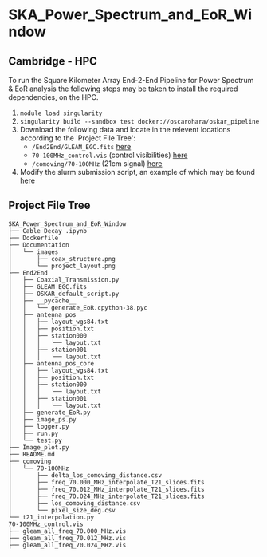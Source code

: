 # SKA_Power_Spectrum_and_EoR_Window

Cambridge - HPC
-------
To run the Square Kilometer Array End-2-End Pipeline for Power Spectrum & EoR analysis the following steps may be taken to install the required dependencies, on the HPC. 

1. ``module load singularity``
2. ``singularity build --sandbox test docker://oscarohara/oskar_pipeline``
3. Download the following data and locate in the relevent locations according to the 'Project File Tree':
    - ``/End2End/GLEAM_EGC.fits`` [here](https://drive.google.com/file/d/15oMSprZ0NFO_ttAN6pDsPX--0jn9XJH1/view?usp=sharing)
    - ``70-100MHz_control.vis`` (control visibilities) [here](https://drive.google.com/drive/folders/10JoGY3ugB64NC7LbG3OIxfjRUSkdrRZB?usp=sharing)
    - ``/comoving/70-100MHz`` (21cm signal) [here](https://drive.google.com/drive/folders/1NSy2XSJM4vR3RtV1ku1Gf5xSz7CCSngW?usp=sharing)
5. Modify the slurm submission script, an example of which may be found [here](https://github.com/oharao/SKA_Power_Spectrum_and_EoR_Window/blob/main/Documentation/slurm_ska_pipeline_example.txt)


Project File Tree
------------------

```
SKA_Power_Spectrum_and_EoR_Window
├── Cable Decay .ipynb
├── Dockerfile
├── Documentation
│   └── images
│       ├── coax_structure.png
│       └── project_layout.png
├── End2End
│   ├── Coaxial_Transmission.py
│   ├── GLEAM_EGC.fits
│   ├── OSKAR_default_script.py
│   ├── __pycache__
│   │   └── generate_EoR.cpython-38.pyc
│   ├── antenna_pos
│   │   ├── layout_wgs84.txt
│   │   ├── position.txt
│   │   ├── station000
│   │   │   └── layout.txt
│   │   ├── station001
│   │   │   └── layout.txt
│   ├── antenna_pos_core
│   │   ├── layout_wgs84.txt
│   │   ├── position.txt
│   │   ├── station000
│   │   │   └── layout.txt
│   │   ├── station001
│   │   │   └── layout.txt
│   ├── generate_EoR.py
│   ├── image_ps.py
│   ├── logger.py
│   ├── run.py
│   └── test.py
├── Image_plot.py
├── README.md
├── comoving
│   └── 70-100MHz
│       ├── delta_los_comoving_distance.csv
│       ├── freq_70.000_MHz_interpolate_T21_slices.fits
│       ├── freq_70.012_MHz_interpolate_T21_slices.fits
│       ├── freq_70.024_MHz_interpolate_T21_slices.fits
│       ├── los_comoving_distance.csv
│       └── pixel_size_deg.csv
└── t21_interpolation.py
70-100MHz_control.vis
├── gleam_all_freq_70.000_MHz.vis
├── gleam_all_freq_70.012_MHz.vis
├── gleam_all_freq_70.024_MHz.vis
```

